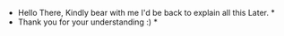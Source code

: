 * Hello There, Kindly bear with me I'd be back to explain all this Later. *
* Thank you for your understanding :) *